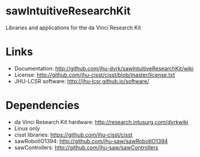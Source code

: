 sawIntuitiveResearchKit
=======================

Libraries and applications for the da Vinci Research Kit

Links
=====

 * Documentation: http://github.com/jhu-dvrk/sawIntuitiveResearchKit/wiki
 * License: http://github.com/jhu-cisst/cisst/blob/master/license.txt
 * JHU-LCSR software: http://jhu-lcsr.github.io/software/
 
Dependencies
============
 * da Vinci Research Kit hardware: http://research.intusurg.com/dvrkwiki
 * Linux only
 * cisst libraries: https://github.com/jhu-cisst/cisst
 * sawRobotIO1394: http://github.com/jhu-saw/sawRobotIO1394
 * sawControllers: http://github.com/jhu-saw/sawControllers
